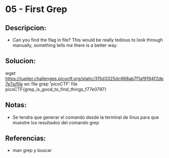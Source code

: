 # 05 - First Grep

## Descripcion:
* Can you find the flag in file? This would be really tedious to look through manually, something tells me there is a better way.

## Solucion:
wget https://jupiter.challenges.picoctf.org/static/315d3325dc668ab7f1af9194f2de7e7a/file
wc file
grep 'picoCTF' file
picoCTF{grep_is_good_to_find_things_f77e0797}
## Notas:
* Se tendra que generar el comando desde la terminal de linux para que muestre los resultados del comando grep

## Referencias:
* man grep y buscar